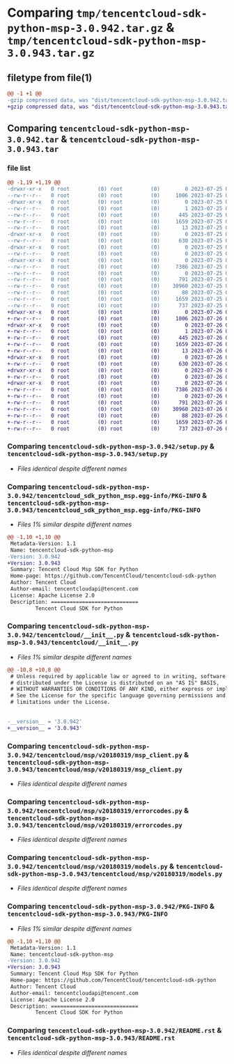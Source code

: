 # Comparing `tmp/tencentcloud-sdk-python-msp-3.0.942.tar.gz` & `tmp/tencentcloud-sdk-python-msp-3.0.943.tar.gz`

## filetype from file(1)

```diff
@@ -1 +1 @@
-gzip compressed data, was "dist/tencentcloud-sdk-python-msp-3.0.942.tar", last modified: Tue Jul 25 04:22:09 2023, max compression
+gzip compressed data, was "dist/tencentcloud-sdk-python-msp-3.0.943.tar", last modified: Wed Jul 26 00:41:27 2023, max compression
```

## Comparing `tencentcloud-sdk-python-msp-3.0.942.tar` & `tencentcloud-sdk-python-msp-3.0.943.tar`

### file list

```diff
@@ -1,19 +1,19 @@
-drwxr-xr-x   0 root         (0) root         (0)        0 2023-07-25 04:22:09.000000 tencentcloud-sdk-python-msp-3.0.942/
--rw-r--r--   0 root         (0) root         (0)     1006 2023-07-25 04:22:09.000000 tencentcloud-sdk-python-msp-3.0.942/setup.py
-drwxr-xr-x   0 root         (0) root         (0)        0 2023-07-25 04:22:09.000000 tencentcloud-sdk-python-msp-3.0.942/tencentcloud_sdk_python_msp.egg-info/
--rw-r--r--   0 root         (0) root         (0)        1 2023-07-25 04:22:09.000000 tencentcloud-sdk-python-msp-3.0.942/tencentcloud_sdk_python_msp.egg-info/dependency_links.txt
--rw-r--r--   0 root         (0) root         (0)      445 2023-07-25 04:22:09.000000 tencentcloud-sdk-python-msp-3.0.942/tencentcloud_sdk_python_msp.egg-info/SOURCES.txt
--rw-r--r--   0 root         (0) root         (0)     1659 2023-07-25 04:22:09.000000 tencentcloud-sdk-python-msp-3.0.942/tencentcloud_sdk_python_msp.egg-info/PKG-INFO
--rw-r--r--   0 root         (0) root         (0)       13 2023-07-25 04:22:09.000000 tencentcloud-sdk-python-msp-3.0.942/tencentcloud_sdk_python_msp.egg-info/top_level.txt
-drwxr-xr-x   0 root         (0) root         (0)        0 2023-07-25 04:22:09.000000 tencentcloud-sdk-python-msp-3.0.942/tencentcloud/
--rw-r--r--   0 root         (0) root         (0)      630 2023-07-25 04:22:09.000000 tencentcloud-sdk-python-msp-3.0.942/tencentcloud/__init__.py
-drwxr-xr-x   0 root         (0) root         (0)        0 2023-07-25 04:22:09.000000 tencentcloud-sdk-python-msp-3.0.942/tencentcloud/msp/
--rw-r--r--   0 root         (0) root         (0)        0 2023-07-25 04:22:09.000000 tencentcloud-sdk-python-msp-3.0.942/tencentcloud/msp/__init__.py
-drwxr-xr-x   0 root         (0) root         (0)        0 2023-07-25 04:22:09.000000 tencentcloud-sdk-python-msp-3.0.942/tencentcloud/msp/v20180319/
--rw-r--r--   0 root         (0) root         (0)     7386 2023-07-25 04:22:09.000000 tencentcloud-sdk-python-msp-3.0.942/tencentcloud/msp/v20180319/msp_client.py
--rw-r--r--   0 root         (0) root         (0)        0 2023-07-25 04:22:09.000000 tencentcloud-sdk-python-msp-3.0.942/tencentcloud/msp/v20180319/__init__.py
--rw-r--r--   0 root         (0) root         (0)      791 2023-07-25 04:22:09.000000 tencentcloud-sdk-python-msp-3.0.942/tencentcloud/msp/v20180319/errorcodes.py
--rw-r--r--   0 root         (0) root         (0)    30960 2023-07-25 04:22:09.000000 tencentcloud-sdk-python-msp-3.0.942/tencentcloud/msp/v20180319/models.py
--rw-r--r--   0 root         (0) root         (0)       88 2023-07-25 04:22:09.000000 tencentcloud-sdk-python-msp-3.0.942/setup.cfg
--rw-r--r--   0 root         (0) root         (0)     1659 2023-07-25 04:22:09.000000 tencentcloud-sdk-python-msp-3.0.942/PKG-INFO
--rw-r--r--   0 root         (0) root         (0)      737 2023-07-25 04:22:09.000000 tencentcloud-sdk-python-msp-3.0.942/README.rst
+drwxr-xr-x   0 root         (0) root         (0)        0 2023-07-26 00:41:27.000000 tencentcloud-sdk-python-msp-3.0.943/
+-rw-r--r--   0 root         (0) root         (0)     1006 2023-07-26 00:41:26.000000 tencentcloud-sdk-python-msp-3.0.943/setup.py
+drwxr-xr-x   0 root         (0) root         (0)        0 2023-07-26 00:41:27.000000 tencentcloud-sdk-python-msp-3.0.943/tencentcloud_sdk_python_msp.egg-info/
+-rw-r--r--   0 root         (0) root         (0)        1 2023-07-26 00:41:27.000000 tencentcloud-sdk-python-msp-3.0.943/tencentcloud_sdk_python_msp.egg-info/dependency_links.txt
+-rw-r--r--   0 root         (0) root         (0)      445 2023-07-26 00:41:27.000000 tencentcloud-sdk-python-msp-3.0.943/tencentcloud_sdk_python_msp.egg-info/SOURCES.txt
+-rw-r--r--   0 root         (0) root         (0)     1659 2023-07-26 00:41:27.000000 tencentcloud-sdk-python-msp-3.0.943/tencentcloud_sdk_python_msp.egg-info/PKG-INFO
+-rw-r--r--   0 root         (0) root         (0)       13 2023-07-26 00:41:27.000000 tencentcloud-sdk-python-msp-3.0.943/tencentcloud_sdk_python_msp.egg-info/top_level.txt
+drwxr-xr-x   0 root         (0) root         (0)        0 2023-07-26 00:41:27.000000 tencentcloud-sdk-python-msp-3.0.943/tencentcloud/
+-rw-r--r--   0 root         (0) root         (0)      630 2023-07-26 00:41:26.000000 tencentcloud-sdk-python-msp-3.0.943/tencentcloud/__init__.py
+drwxr-xr-x   0 root         (0) root         (0)        0 2023-07-26 00:41:27.000000 tencentcloud-sdk-python-msp-3.0.943/tencentcloud/msp/
+-rw-r--r--   0 root         (0) root         (0)        0 2023-07-26 00:41:26.000000 tencentcloud-sdk-python-msp-3.0.943/tencentcloud/msp/__init__.py
+drwxr-xr-x   0 root         (0) root         (0)        0 2023-07-26 00:41:27.000000 tencentcloud-sdk-python-msp-3.0.943/tencentcloud/msp/v20180319/
+-rw-r--r--   0 root         (0) root         (0)     7386 2023-07-26 00:41:26.000000 tencentcloud-sdk-python-msp-3.0.943/tencentcloud/msp/v20180319/msp_client.py
+-rw-r--r--   0 root         (0) root         (0)        0 2023-07-26 00:41:26.000000 tencentcloud-sdk-python-msp-3.0.943/tencentcloud/msp/v20180319/__init__.py
+-rw-r--r--   0 root         (0) root         (0)      791 2023-07-26 00:41:26.000000 tencentcloud-sdk-python-msp-3.0.943/tencentcloud/msp/v20180319/errorcodes.py
+-rw-r--r--   0 root         (0) root         (0)    30960 2023-07-26 00:41:26.000000 tencentcloud-sdk-python-msp-3.0.943/tencentcloud/msp/v20180319/models.py
+-rw-r--r--   0 root         (0) root         (0)       88 2023-07-26 00:41:27.000000 tencentcloud-sdk-python-msp-3.0.943/setup.cfg
+-rw-r--r--   0 root         (0) root         (0)     1659 2023-07-26 00:41:27.000000 tencentcloud-sdk-python-msp-3.0.943/PKG-INFO
+-rw-r--r--   0 root         (0) root         (0)      737 2023-07-26 00:41:26.000000 tencentcloud-sdk-python-msp-3.0.943/README.rst
```

### Comparing `tencentcloud-sdk-python-msp-3.0.942/setup.py` & `tencentcloud-sdk-python-msp-3.0.943/setup.py`

 * *Files identical despite different names*

### Comparing `tencentcloud-sdk-python-msp-3.0.942/tencentcloud_sdk_python_msp.egg-info/PKG-INFO` & `tencentcloud-sdk-python-msp-3.0.943/tencentcloud_sdk_python_msp.egg-info/PKG-INFO`

 * *Files 1% similar despite different names*

```diff
@@ -1,10 +1,10 @@
 Metadata-Version: 1.1
 Name: tencentcloud-sdk-python-msp
-Version: 3.0.942
+Version: 3.0.943
 Summary: Tencent Cloud Msp SDK for Python
 Home-page: https://github.com/TencentCloud/tencentcloud-sdk-python
 Author: Tencent Cloud
 Author-email: tencentcloudapi@tencent.com
 License: Apache License 2.0
 Description: ============================
         Tencent Cloud SDK for Python
```

### Comparing `tencentcloud-sdk-python-msp-3.0.942/tencentcloud/__init__.py` & `tencentcloud-sdk-python-msp-3.0.943/tencentcloud/__init__.py`

 * *Files 1% similar despite different names*

```diff
@@ -10,8 +10,8 @@
 # Unless required by applicable law or agreed to in writing, software
 # distributed under the License is distributed on an "AS IS" BASIS,
 # WITHOUT WARRANTIES OR CONDITIONS OF ANY KIND, either express or implied.
 # See the License for the specific language governing permissions and
 # limitations under the License.
 
 
-__version__ = '3.0.942'
+__version__ = '3.0.943'
```

### Comparing `tencentcloud-sdk-python-msp-3.0.942/tencentcloud/msp/v20180319/msp_client.py` & `tencentcloud-sdk-python-msp-3.0.943/tencentcloud/msp/v20180319/msp_client.py`

 * *Files identical despite different names*

### Comparing `tencentcloud-sdk-python-msp-3.0.942/tencentcloud/msp/v20180319/errorcodes.py` & `tencentcloud-sdk-python-msp-3.0.943/tencentcloud/msp/v20180319/errorcodes.py`

 * *Files identical despite different names*

### Comparing `tencentcloud-sdk-python-msp-3.0.942/tencentcloud/msp/v20180319/models.py` & `tencentcloud-sdk-python-msp-3.0.943/tencentcloud/msp/v20180319/models.py`

 * *Files identical despite different names*

### Comparing `tencentcloud-sdk-python-msp-3.0.942/PKG-INFO` & `tencentcloud-sdk-python-msp-3.0.943/PKG-INFO`

 * *Files 1% similar despite different names*

```diff
@@ -1,10 +1,10 @@
 Metadata-Version: 1.1
 Name: tencentcloud-sdk-python-msp
-Version: 3.0.942
+Version: 3.0.943
 Summary: Tencent Cloud Msp SDK for Python
 Home-page: https://github.com/TencentCloud/tencentcloud-sdk-python
 Author: Tencent Cloud
 Author-email: tencentcloudapi@tencent.com
 License: Apache License 2.0
 Description: ============================
         Tencent Cloud SDK for Python
```

### Comparing `tencentcloud-sdk-python-msp-3.0.942/README.rst` & `tencentcloud-sdk-python-msp-3.0.943/README.rst`

 * *Files identical despite different names*

